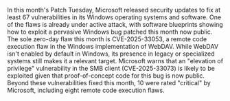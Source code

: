 In this month's Patch Tuesday, Microsoft released security updates to fix at least 67 vulnerabilities in its Windows operating systems and software. One of the flaws is already under active attack, with software blueprints showing how to exploit a pervasive Windows bug patched this month now public. The sole zero-day flaw this month is CVE-2025-33053, a remote code execution flaw in the Windows implementation of WebDAV. While WebDAV isn't enabled by default in Windows, its presence in legacy or specialized systems still makes it a relevant target. Microsoft warns that an "elevation of privilege" vulnerability in the SMB client (CVE-2025-33073) is likely to be exploited given that proof-of-concept code for this bug is now public. Beyond these vulnerabilities fixed this month, 10 were rated "critical" by Microsoft, including eight remote code execution flaws.
